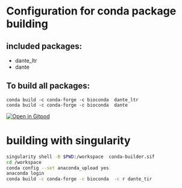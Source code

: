 # Configuration for conda package building
## included packages:
- dante_ltr
- dante 

## To build all packages:
```shell
conda build -c conda-forge -c bioconda  dante_ltr
conda build -c conda-forge -c bioconda  dante
```


[![Open in Gitpod](https://gitpod.io/button/open-in-gitpod.svg)](https://gitpod.io/#https://github.com/kavonrtep/recipes)




# building with singularity

```bash
singularity shell -B $PWD:/workspace  conda-builder.sif
cd /workspace
conda config --set anaconda_upload yes
anaconda login
conda build -c conda-forge -c bioconda  -c r dante_tir
```
